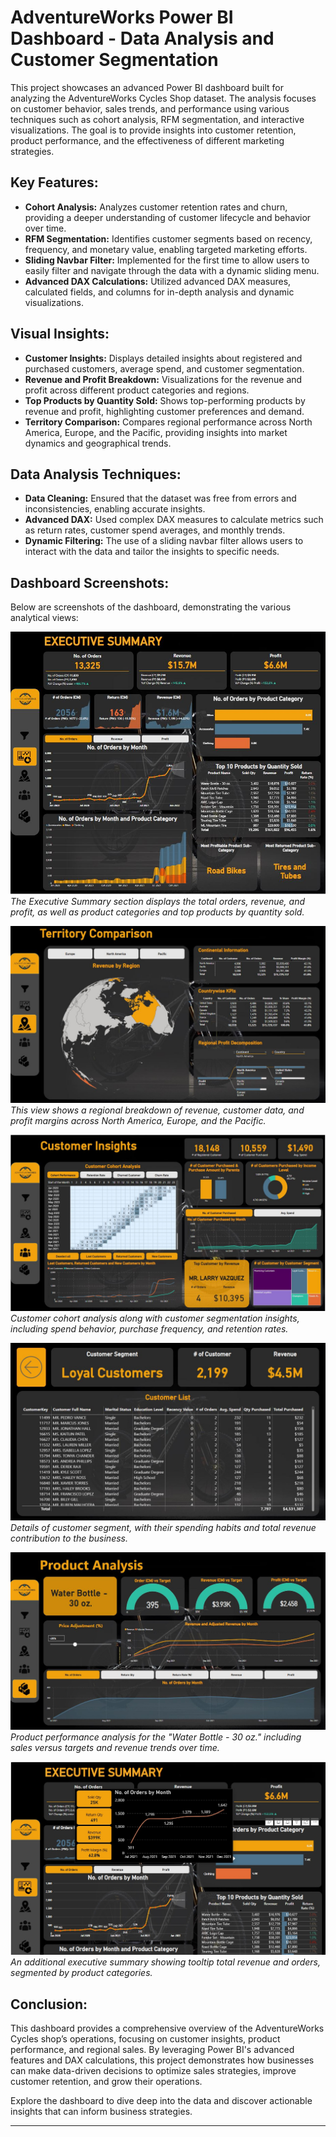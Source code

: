 # AdventureWorks Power BI Dashboard - Data Analysis and Customer Segmentation

This project showcases an advanced Power BI dashboard built for analyzing the AdventureWorks Cycles Shop dataset. The analysis focuses on customer behavior, sales trends, and performance using various techniques such as cohort analysis, RFM segmentation, and interactive visualizations. The goal is to provide insights into customer retention, product performance, and the effectiveness of different marketing strategies.

## Key Features:
- **Cohort Analysis:** Analyzes customer retention rates and churn, providing a deeper understanding of customer lifecycle and behavior over time.
- **RFM Segmentation:** Identifies customer segments based on recency, frequency, and monetary value, enabling targeted marketing efforts.
- **Sliding Navbar Filter:** Implemented for the first time to allow users to easily filter and navigate through the data with a dynamic sliding menu.
- **Advanced DAX Calculations:** Utilized advanced DAX measures, calculated fields, and columns for in-depth analysis and dynamic visualizations.

## Visual Insights:
- **Customer Insights:** Displays detailed insights about registered and purchased customers, average spend, and customer segmentation.
- **Revenue and Profit Breakdown:** Visualizations for the revenue and profit across different product categories and regions.
- **Top Products by Quantity Sold:** Shows top-performing products by revenue and profit, highlighting customer preferences and demand.
- **Territory Comparison:** Compares regional performance across North America, Europe, and the Pacific, providing insights into market dynamics and geographical trends.

## Data Analysis Techniques:
- **Data Cleaning:** Ensured that the dataset was free from errors and inconsistencies, enabling accurate insights.
- **Advanced DAX:** Used complex DAX measures to calculate metrics such as return rates, customer spend averages, and monthly trends.
- **Dynamic Filtering:** The use of a sliding navbar filter allows users to interact with the data and tailor the insights to specific needs.
  
## Dashboard Screenshots:
Below are screenshots of the dashboard, demonstrating the various analytical views:

![Executive Summary](Images/1.JPG)
*The Executive Summary section displays the total orders, revenue, and profit, as well as product categories and top products by quantity sold.*

![Territory Comparison](Images/2.JPG)
*This view shows a regional breakdown of revenue, customer data, and profit margins across North America, Europe, and the Pacific.*

![Customer Insights](Images/3.JPG)
*Customer cohort analysis along with customer segmentation insights, including spend behavior, purchase frequency, and retention rates.*

![Loyal Customers](Images/4.JPG)
*Details of customer segment, with their spending habits and total revenue contribution to the business.*

![Product Analysis](Images/5.JPG)
*Product performance analysis for the "Water Bottle - 30 oz." including sales versus targets and revenue trends over time.*

![Detailed Executive Summary](Images/6.JPG)
*An additional executive summary showing tooltip total revenue and orders, segmented by product categories.*

## Conclusion:
This dashboard provides a comprehensive overview of the AdventureWorks Cycles shop’s operations, focusing on customer insights, product performance, and regional sales. By leveraging Power BI's advanced features and DAX calculations, this project demonstrates how businesses can make data-driven decisions to optimize sales strategies, improve customer retention, and grow their operations.

Explore the dashboard to dive deep into the data and discover actionable insights that can inform business strategies.

---
